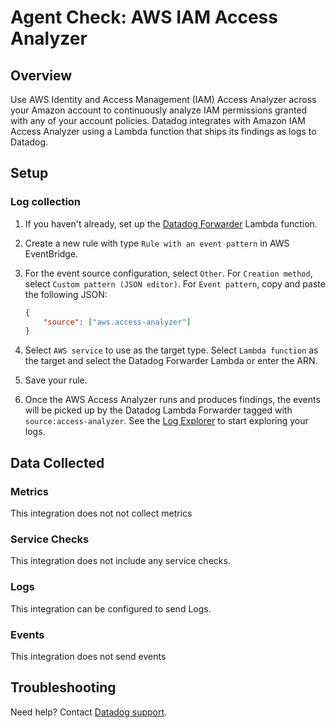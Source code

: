 # Agent Check: AWS IAM Access Analyzer

## Overview

Use AWS Identity and Access Management (IAM) Access Analyzer across your Amazon account to continuously analyze IAM permissions granted with any of your account policies. Datadog integrates with Amazon IAM Access Analyzer using a Lambda function that ships its findings as logs to Datadog.

## Setup

### Log collection

1. If you haven't already, set up the [Datadog Forwarder][1] Lambda function.

2. Create a new rule with type `Rule with an event pattern` in AWS EventBridge.

3. For the event source configuration, select `Other`. For `Creation method`, select `Custom pattern (JSON editor)`. For `Event pattern`, copy and paste the following JSON:

    ```json
    {
        "source": ["aws.access-analyzer"]
    }
    ```

4. Select `AWS service` to use as the target type. Select `Lambda function` as the target and select the Datadog Forwarder Lambda or enter the ARN.

5. Save your rule.

6. Once the AWS Access Analyzer runs and produces findings, the events will be picked up by the Datadog Lambda Forwarder tagged with `source:access-analyzer`. See the [Log Explorer][2] to start exploring your logs.

## Data Collected

### Metrics

This integration does not not collect metrics

### Service Checks

This integration does not include any service checks.

### Logs

This integration can be configured to send Logs.

### Events

This integration does not send events

## Troubleshooting

Need help? Contact [Datadog support][3].

[1]: /logs/guide/forwarder/
[2]: https://app.datadoghq.com/logs?query=source%3Aaccess-analyzer
[3]: https://docs.datadoghq.com/help
